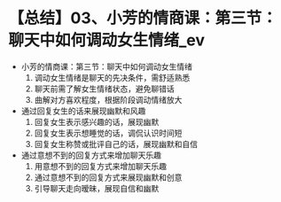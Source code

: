 # 【总结】03、小芳的情商课：第三节：聊天中如何调动女生情绪_ev

-   小芳的情商课：第三节：聊天中如何调动女生情绪
    1.  调动女生情绪是聊天的先决条件，需舒适熟悉
    2.  聊天前需了解女生情绪状态，避免聊错话
    3.  曲解对方喜欢程度，根据阶段调动情绪放大
-   通过回复女生的话来展现幽默和风趣
    1.  回复女生表示感兴趣的话，展现幽默
    2.  回复女生表示想睡觉的话，调侃认识时间短
    3.  回复女生称赞或批评自己的话，展现幽默和自信
-   通过意想不到的回复方式来增加聊天乐趣
    1.  用意想不到的回复方式来增加聊天乐趣
    2.  通过意想不到的回复方式来展现幽默和创意
    3.  引导聊天走向暧昧，展现自信和幽默